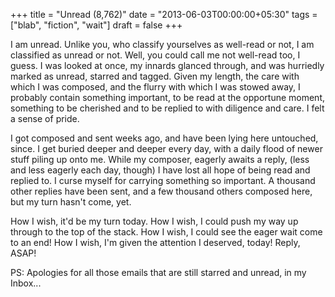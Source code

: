 +++
title = "Unread (8,762)"
date = "2013-06-03T00:00:00+05:30"
tags = ["blab", "fiction", "wait"]
draft = false
+++

I am unread.  Unlike you, who classify yourselves as well-read or
not, I am classified as unread or not.  Well, you could call me
not well-read too, I guess.  I was looked at once, my innards
glanced through, and was hurriedly marked as unread, starred and
tagged.  Given my length, the care with which I was composed, and
the flurry with which I was stowed away, I probably contain
something important, to be read at the opportune moment, something
to be cherished and to be replied to with diligence and care.  I
felt a sense of pride.

I got composed and sent weeks ago, and have been lying here
untouched, since.  I get buried deeper and deeper every day, with
a daily flood of newer stuff piling up onto me.  While my
composer, eagerly awaits a reply, (less and less eagerly each day,
though) I have lost all hope of being read and replied to.  I
curse myself for carrying something so important.  A thousand
other replies have been sent, and a few thousand others composed
here, but my turn hasn't come, yet.

How I wish, it'd be my turn today.  How I wish, I could push my
way up through to the top of the stack.  How I wish, I could see
the eager wait come to an end!  How I wish, I'm given the
attention I deserved, today!  Reply, ASAP!

PS: Apologies for all those emails that are still starred and
unread, in my Inbox...
